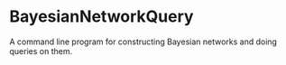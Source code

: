 # BayesianNetworkQuery
A command line program for constructing Bayesian networks and doing queries on them.
